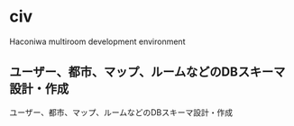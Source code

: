 # civ

Haconiwa multiroom development environment

## ユーザー、都市、マップ、ルームなどのDBスキーマ設計・作成
ユーザー、都市、マップ、ルームなどのDBスキーマ設計・作成
